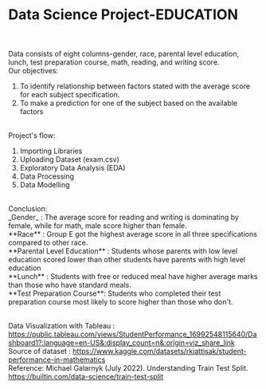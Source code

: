 # Data Science Project-EDUCATION <br><br>

Data consists of eight columns-gender, race, parental level education, lunch, test preparation course, math, reading, and writing score.<br>
Our objectives:<br>
1) To identify relationship between factors stated with the average score for each subject specification.
2) To make a prediction for one of the subject based on the available factors
<br><br>

Project's flow: <br>
1) Importing Libraries<br>
2) Uploading Dataset (exam.csv)<br>
3) Exploratory Data Analysis (EDA)<br>
4) Data Processing<br>
5) Data Modelling<br>
<br>
Conclusion:<br>
_Gender_ : The average score for reading and writing is dominating by female, while for math, male score higher than female. <br>
**Race** : Group E got the highest average score in all three specifications compared to other race. <br>
**Parental Level Education** : Students whose parents with low level education scored lower than other students have parents with high level education <br>
**Lunch** : Students with free or reduced meal have higher average marks than those who have standard meals. <br>
**Test Preparation Course**: Students who completed their test preparation course most likely to score higher than those who don't. <br><br>

Data Visualization with Tableau : https://public.tableau.com/views/StudentPerformance_16992548115640/Dashboard1?:language=en-US&:display_count=n&:origin=viz_share_link <br>
Source of dataset : https://www.kaggle.com/datasets/rkiattisak/student-performance-in-mathematics <br>
Reference: Michael Galarnyk (July 2022). Understanding Train Test Split. https://builtin.com/data-science/train-test-split

